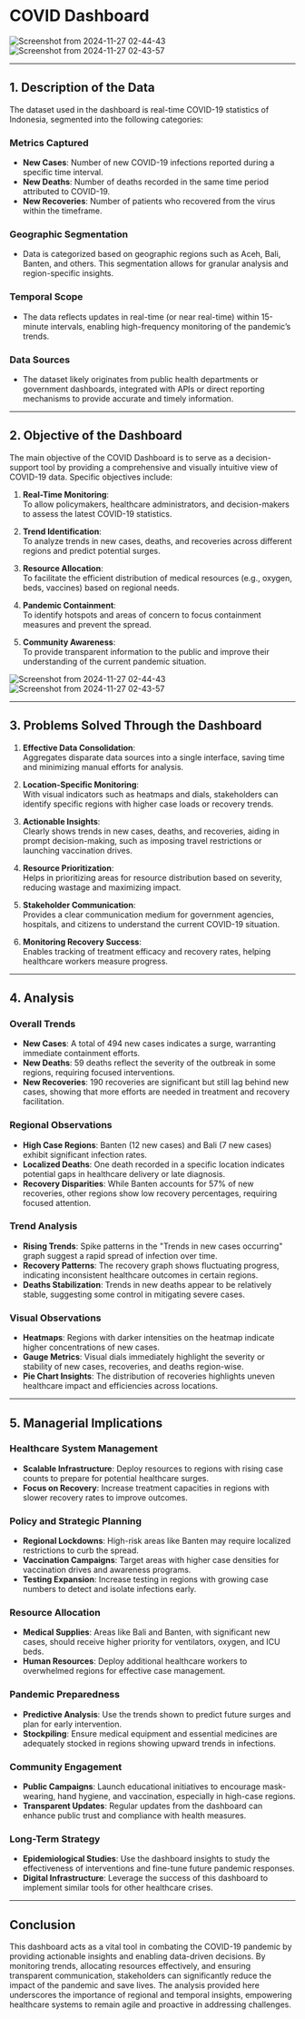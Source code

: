 # COVID Dashboard
![Screenshot from 2024-11-27 02-44-43](https://github.com/user-attachments/assets/1183ced6-bac5-4ef7-8596-8f973d4fb33f)
![Screenshot from 2024-11-27 02-43-57](https://github.com/user-attachments/assets/a45ca903-d7c4-4110-9292-810fb7ea9c88)

---

## 1. Description of the Data

The dataset used in the dashboard is real-time COVID-19 statistics of Indonesia, segmented into the following categories:

### Metrics Captured
- **New Cases**: Number of new COVID-19 infections reported during a specific time interval.
- **New Deaths**: Number of deaths recorded in the same time period attributed to COVID-19.
- **New Recoveries**: Number of patients who recovered from the virus within the timeframe.

### Geographic Segmentation
- Data is categorized based on geographic regions such as Aceh, Bali, Banten, and others. This segmentation allows for granular analysis and region-specific insights.

### Temporal Scope
- The data reflects updates in real-time (or near real-time) within 15-minute intervals, enabling high-frequency monitoring of the pandemic’s trends.

### Data Sources
- The dataset likely originates from public health departments or government dashboards, integrated with APIs or direct reporting mechanisms to provide accurate and timely information.

---

## 2. Objective of the Dashboard

The main objective of the COVID Dashboard is to serve as a decision-support tool by providing a comprehensive and visually intuitive view of COVID-19 data. Specific objectives include:

1. **Real-Time Monitoring**:  
   To allow policymakers, healthcare administrators, and decision-makers to assess the latest COVID-19 statistics.

2. **Trend Identification**:  
   To analyze trends in new cases, deaths, and recoveries across different regions and predict potential surges.

3. **Resource Allocation**:  
   To facilitate the efficient distribution of medical resources (e.g., oxygen, beds, vaccines) based on regional needs.

4. **Pandemic Containment**:  
   To identify hotspots and areas of concern to focus containment measures and prevent the spread.

5. **Community Awareness**:  
   To provide transparent information to the public and improve their understanding of the current pandemic situation.

![Screenshot from 2024-11-27 02-44-43](https://github.com/user-attachments/assets/1183ced6-bac5-4ef7-8596-8f973d4fb33f)
![Screenshot from 2024-11-27 02-43-57](https://github.com/user-attachments/assets/a45ca903-d7c4-4110-9292-810fb7ea9c88)

---

## 3. Problems Solved Through the Dashboard

1. **Effective Data Consolidation**:  
   Aggregates disparate data sources into a single interface, saving time and minimizing manual efforts for analysis.

2. **Location-Specific Monitoring**:  
   With visual indicators such as heatmaps and dials, stakeholders can identify specific regions with higher case loads or recovery trends.

3. **Actionable Insights**:  
   Clearly shows trends in new cases, deaths, and recoveries, aiding in prompt decision-making, such as imposing travel restrictions or launching vaccination drives.

4. **Resource Prioritization**:  
   Helps in prioritizing areas for resource distribution based on severity, reducing wastage and maximizing impact.

5. **Stakeholder Communication**:  
   Provides a clear communication medium for government agencies, hospitals, and citizens to understand the current COVID-19 situation.

6. **Monitoring Recovery Success**:  
   Enables tracking of treatment efficacy and recovery rates, helping healthcare workers measure progress.

---

## 4. Analysis

### Overall Trends
- **New Cases**: A total of 494 new cases indicates a surge, warranting immediate containment efforts.
- **New Deaths**: 59 deaths reflect the severity of the outbreak in some regions, requiring focused interventions.
- **New Recoveries**: 190 recoveries are significant but still lag behind new cases, showing that more efforts are needed in treatment and recovery facilitation.

### Regional Observations
- **High Case Regions**: Banten (12 new cases) and Bali (7 new cases) exhibit significant infection rates.
- **Localized Deaths**: One death recorded in a specific location indicates potential gaps in healthcare delivery or late diagnosis.
- **Recovery Disparities**: While Banten accounts for 57% of new recoveries, other regions show low recovery percentages, requiring focused attention.

### Trend Analysis
- **Rising Trends**: Spike patterns in the "Trends in new cases occurring" graph suggest a rapid spread of infection over time.
- **Recovery Patterns**: The recovery graph shows fluctuating progress, indicating inconsistent healthcare outcomes in certain regions.
- **Deaths Stabilization**: Trends in new deaths appear to be relatively stable, suggesting some control in mitigating severe cases.

### Visual Observations
- **Heatmaps**: Regions with darker intensities on the heatmap indicate higher concentrations of new cases.
- **Gauge Metrics**: Visual dials immediately highlight the severity or stability of new cases, recoveries, and deaths region-wise.
- **Pie Chart Insights**: The distribution of recoveries highlights uneven healthcare impact and efficiencies across locations.

---

## 5. Managerial Implications

### Healthcare System Management
- **Scalable Infrastructure**: Deploy resources to regions with rising case counts to prepare for potential healthcare surges.
- **Focus on Recovery**: Increase treatment capacities in regions with slower recovery rates to improve outcomes.

### Policy and Strategic Planning
- **Regional Lockdowns**: High-risk areas like Banten may require localized restrictions to curb the spread.
- **Vaccination Campaigns**: Target areas with higher case densities for vaccination drives and awareness programs.
- **Testing Expansion**: Increase testing in regions with growing case numbers to detect and isolate infections early.

### Resource Allocation
- **Medical Supplies**: Areas like Bali and Banten, with significant new cases, should receive higher priority for ventilators, oxygen, and ICU beds.
- **Human Resources**: Deploy additional healthcare workers to overwhelmed regions for effective case management.

### Pandemic Preparedness
- **Predictive Analysis**: Use the trends shown to predict future surges and plan for early intervention.
- **Stockpiling**: Ensure medical equipment and essential medicines are adequately stocked in regions showing upward trends in infections.

### Community Engagement
- **Public Campaigns**: Launch educational initiatives to encourage mask-wearing, hand hygiene, and vaccination, especially in high-case regions.
- **Transparent Updates**: Regular updates from the dashboard can enhance public trust and compliance with health measures.

### Long-Term Strategy
- **Epidemiological Studies**: Use the dashboard insights to study the effectiveness of interventions and fine-tune future pandemic responses.
- **Digital Infrastructure**: Leverage the success of this dashboard to implement similar tools for other healthcare crises.

---

## Conclusion

This dashboard acts as a vital tool in combating the COVID-19 pandemic by providing actionable insights and enabling data-driven decisions. By monitoring trends, allocating resources effectively, and ensuring transparent communication, stakeholders can significantly reduce the impact of the pandemic and save lives. The analysis provided here underscores the importance of regional and temporal insights, empowering healthcare systems to remain agile and proactive in addressing challenges.
